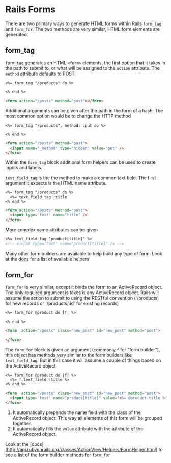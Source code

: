 # Rails Forms

There are two primary ways to generate HTML forms within Rails `form_tag` and `form_for`.
The two methods are very similar, HTML form elements are generated.

form_tag
--------

`form_tag` generates an HTML `<form>` elements, the first option that it takes in the
path to submit to, or what will be assigned to the `action` attribute. The `method`
attribute defaults to POST.

```
<%= form_tag "/products" do %>

<% end %>
```
```html
<form action="/posts" method="post"></form>
```

Additional arguments can be given after the path in the form of a hash. The most common option
would be to change the HTTP method

```
<%= form_tag "/products", method: :put do %>

<% end %>
```
```html
<form action="/posts" method="post">
  <input name="_method" type="hidden" value="put" />
</form>
```

Within the `form_tag` block additional form helpers can be used to create inputs and labels.

`text_field_tag` is the the method to make a common text field. The first argument
it expects is the HTML name attribute.
```
<%= form_tag "/products" do %>
  <%= text_field_tag :title
<% end %>
```
```html
<form action="/posts" method="post">
  <input type='text' name="title" />
</form>
```

More complex name attributes can be given

```html
<%= text_field_tag "product[title]" %>
<!-- <input type='text' name="product[title]" /> -->
```

Many other form builders are available to help build any type of form. Look at the
[docs](http://api.rubyonrails.org/classes/ActionView/Helpers/FormTagHelper.html) for a list of available helpers

form_for
--------

`form_for` is very similar, except it binds the form to an ActiveRecord object.
The only required argument is takes is any ActiveRecord object. Rails will assume
the action to submit to using the RESTful convention ('/products' for new records or '/products/:id' for existing records)

```
<%= form_for @product do |f| %>

<% end %>
```
```html
<form  action="/posts" class="new_post" id="new_post" method="post">

</form>
```

The `form_for` block is given an argument (commonly `f` for "form builder"),
this object has methods very similar to the form builders like `text_field_tag`.
But in this case it will assume a couple of things based on the ActiveRecord object

```
<%= form_for @product do |f| %>
  <%= f.text_field :title %>
<% end %>
```
```html
<form  action="/posts" class="new_post" id="new_post" method="post">
  <input type='text' name="product[title]" value="<%= @product.title %>" />
</form>
```

1. It automatically prepends the name field with the class of the ActiveRecord object. This way all elements of this form will be grouped together.
2. It automatically fills the `value` attribute with the attribute of the ActiveRecord object.


Look at the [docs][http://api.rubyonrails.org/classes/ActionView/Helpers/FormHelper.html]
to see a list of the form builder methods for `form_for`
